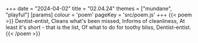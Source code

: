 +++
date = "2024-04-02"
title = "02.04.24"
themes = ["mundane", "playful"]
[params]
  colour = 'poem'
  pageKey = 'src/poem.js'
+++
{{< poem >}}
Dentist-entist,
Cleans what's been missed,
Informs of cleanliness,
At least it's short - that is the list,
Of what to do for toothy bliss,
Dentist-entist.
{{< /poem >}}